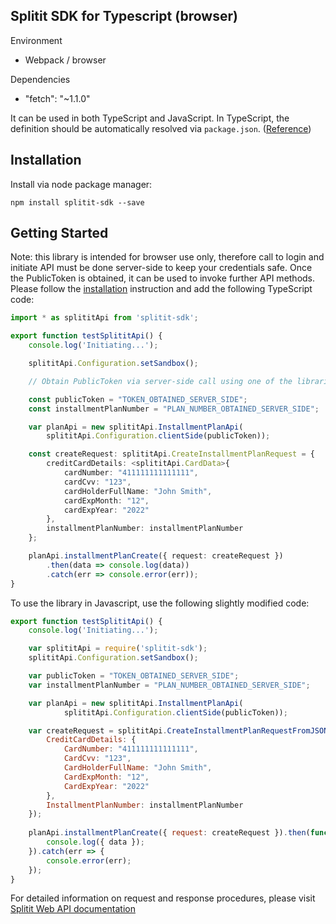 ## Splitit SDK for Typescript (browser)

Environment
* Webpack / browser

Dependencies
* "fetch": "~1.1.0"

It can be used in both TypeScript and JavaScript. In TypeScript, the definition should be automatically resolved via `package.json`. ([Reference](http://www.typescriptlang.org/docs/handbook/typings-for-npm-packages.html))

## Installation

Install via node package manager:

```
npm install splitit-sdk --save
```

## Getting Started

Note: this library is intended for browser use only, therefore call to login and initiate API must be done server-side to keep your credentials safe.
Once the PublicToken is obtained, it can be used to invoke further API methods.
Please follow the [installation](#installation) instruction and add the following TypeScript code:

```TypeScript
import * as splititApi from 'splitit-sdk';

export function testSplititApi() {
    console.log('Initiating...');

    splititApi.Configuration.setSandbox();

    // Obtain PublicToken via server-side call using one of the libraries available [here](https://github.com/Splitit/Splitit.SDKs).

    const publicToken = "TOKEN_OBTAINED_SERVER_SIDE";
    const installmentPlanNumber = "PLAN_NUMBER_OBTAINED_SERVER_SIDE";

    var planApi = new splititApi.InstallmentPlanApi(
        splititApi.Configuration.clientSide(publicToken));

    const createRequest: splititApi.CreateInstallmentPlanRequest = {
        creditCardDetails: <splititApi.CardData>{
            cardNumber: "411111111111111",
            cardCvv: "123",
            cardHolderFullName: "John Smith",
            cardExpMonth: "12",
            cardExpYear: "2022"
        },
        installmentPlanNumber: installmentPlanNumber
    };

    planApi.installmentPlanCreate({ request: createRequest })
        .then(data => console.log(data))
        .catch(err => console.error(err));
}
```

To use the library in Javascript, use the following slightly modified code:

```javascript
export function testSplititApi() {
    console.log('Initiating...');

    var splititApi = require('splitit-sdk');
    splititApi.Configuration.setSandbox();

    var publicToken = "TOKEN_OBTAINED_SERVER_SIDE";
    var installmentPlanNumber = "PLAN_NUMBER_OBTAINED_SERVER_SIDE";

    var planApi = new splititApi.InstallmentPlanApi(
            splititApi.Configuration.clientSide(publicToken));

    var createRequest = splititApi.CreateInstallmentPlanRequestFromJSONTyped({
        CreditCardDetails: {
            CardNumber: "411111111111111",
            CardCvv: "123",
            CardHolderFullName: "John Smith",
            CardExpMonth: "12",
            CardExpYear: "2022"
        },
        InstallmentPlanNumber: installmentPlanNumber
    });
    
    planApi.installmentPlanCreate({ request: createRequest }).then(function (data) {
        console.log({ data });
    }).catch(err => {
        console.error(err);
    });
}
```

For detailed information on request and response procedures, please visit [Splitit Web API documentation](https://documenter.getpostman.com/view/795699/RWaNQSJH?version=latest)

